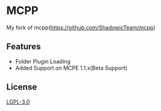 # MCPP

My fork of mcpp(https://github.com/ShadowicTeam/mcpp)

## Features
- Folder Plugin Loading
- Added Support on MCPE 1.1.x(Beta Support)

## License
[LGPL-3.0](https://choosealicense.com/licenses/lgpl-3.0/)
